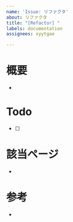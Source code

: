 ```yaml
---
name: 'Issue: リファクタ'
about: リファクタ
title: "[Refactor] "
labels: documentation
assignees: xyytgae

---
```


# 概要

- 

# Todo

- [ ] 

# 該当ページ

- 

# 参考

-
